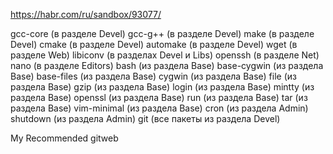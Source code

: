 https://habr.com/ru/sandbox/93077/

gcc-core (в разделе Devel)
gcc-g++ (в разделе Devel)
make (в разделе Devel)
cmake (в разделе Devel)
automake (в разделе Devel)
wget (в разделе Web)
libiconv (в разделах Devel и Libs)
openssh (в разделе Net)
nano (в разделе Editors)
bash (из раздела Base)
base-cygwin (из раздела Base)
base-files (из раздела Base)
cygwin (из раздела Base)
file (из раздела Base)
gzip (из раздела Base)
login (из раздела Base)
mintty (из раздела Base)
openssl (из раздела Base)
run (из раздела Base)
tar (из раздела Base)
vim-minimal (из раздела Base)
cron (из раздела Admin)
shutdown (из раздела Admin)
git (все пакеты из раздела Devel)

My Recommended
gitweb 